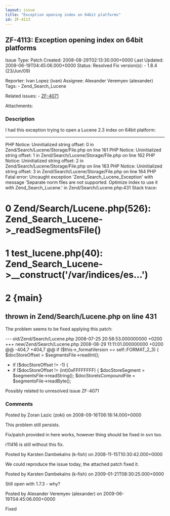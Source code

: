 ```yaml
---
layout: issue
title: "Exception opening index on 64bit platforms"
id: ZF-4113
---
```


ZF-4113: Exception opening index on 64bit platforms
---------------------------------------------------

 Issue Type: Patch Created: 2008-08-29T02:13:30.000+0000 Last Updated: 2009-06-19T04:45:06.000+0000 Status: Resolved Fix version(s): - 1.8.4 (23/Jun/09)
 
 Reporter:  Ivan Lopez (ivan)  Assignee:  Alexander Veremyev (alexander)  Tags: - Zend\_Search\_Lucene
 
 Related issues: - [ZF-4071](/issues/browse/ZF-4071)
 
 Attachments: 
### Description

I had this exception trying to open a Lucene 2.3 index on 64bit platform:

- - - - - -

PHP Notice: Uninitialized string offset: 0 in Zend/Search/Lucene/Storage/File.php on line 161 PHP Notice: Uninitialized string offset: 1 in Zend/Search/Lucene/Storage/File.php on line 162 PHP Notice: Uninitialized string offset: 2 in Zend/Search/Lucene/Storage/File.php on line 163 PHP Notice: Uninitialized string offset: 3 in Zend/Search/Lucene/Storage/File.php on line 164 PHP Fatal error: Uncaught exception 'Zend\_Search\_Lucene\_Exception' with message 'Separate norm files are not supported. Optimize index to use it with Zend\_Search\_Lucene.' in Zend/Search/Lucene.php:431 Stack trace:

0 Zend/Search/Lucene.php(526): Zend\_Search\_Lucene->\_readSegmentsFile()
=========================================================================

1 test\_lucene.php(40): Zend\_Search\_Lucene->\_\_construct('/var/indices/es...')
=================================================================================

2 {main}
========

 thrown in Zend/Search/Lucene.php on line 431
---------------------------------------------

The problem seems to be fixed applying this patch:

--- old/Zend/Search/Lucene.php 2008-07-25 20:58:53.000000000 +0200 +++ new/Zend/Search/Lucene.php 2008-08-29 11:11:01.000000000 +0200 @@ -404,7 +404,7 @@ if ($this->\_formatVersion == self::FORMAT\_2\_3) { $docStoreOffset = $segmentsFile->readInt();

- if ($docStoreOffset != -1) {
- if ($docStoreOffset != (int)0xFFFFFFFF) { $docStoreSegment = $segmentsFile->readString(); $docStoreIsCompoundFile = $segmentsFile->readByte();

Possibly related to unresolved issue ZF-4071

 

 

### Comments

Posted by Zoran Lazic (zoki) on 2008-09-16T06:18:14.000+0000

This problem still persists.

Fix/patch provided in here works, however thing should be fixed in svn too.

r11416 is still without this fix.

 

 

Posted by Karsten Dambekalns (k-fish) on 2008-11-15T10:30:42.000+0000

We could reproduce the issue today, the attached patch fixed it.

 

 

Posted by Karsten Dambekalns (k-fish) on 2009-01-21T08:30:25.000+0000

Still open with 1.7.3 - why?

 

 

Posted by Alexander Veremyev (alexander) on 2009-06-19T04:45:06.000+0000

Fixed

 

 